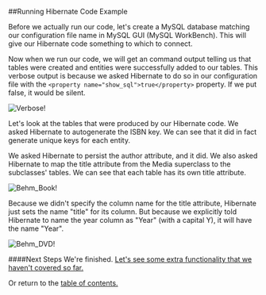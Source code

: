 ##Running Hibernate Code Example

Before we actually run our code, let's create a MySQL database matching our configuration
file name in MySQL GUI (MySQL WorkBench). This will give our Hibernate code something
to which to connect. 

Now when we run our code, we will get an command output telling us that tables were
created and entities were successfully added to our tables. This verbose output
is because we asked Hibernate to do so in our configuration file with the 
```<property name="show_sql">true</property>``` property. If we put false, it would be
silent.

![Verbose!](https://github.com/trekbaum/present/blob/master/orm/resourses/verbose.png "Verbose")

Let's look at the tables that were produced by our Hibernate code. We asked Hibernate
to autogenerate the ISBN key. We can see that it did in fact generate unique keys for
each entity.

We asked Hibernate to persist the author attribute, and it did. We also asked Hibernate
to map the title attribute from the Media superclass to the subclasses' tables.
We can see that each table has its own title attribute.

![Behm_Book!](https://github.com/trekbaum/present/blob/master/orm/resourses/behm_book.png "Behm_Book")

Because we didn't specify the column name for the title attribute, Hibernate just sets the name "title"
for its column. But because we explicitly told Hibernate to name the year column as "Year"
(with a capital Y), it will have the name "Year".

![Behm_DVD!](https://github.com/trekbaum/present/blob/master/orm/resourses/behm_dvd.png "Behm_DVD")

####Next Steps
We're finished. [Let's see some extra functionality that we haven't covered so far.](https://github.com/trekbaum/present/blob/master/orm/extra.md)

Or return to the [table of contents.](https://github.com/trekbaum/present/blob/master/orm/README.md)
